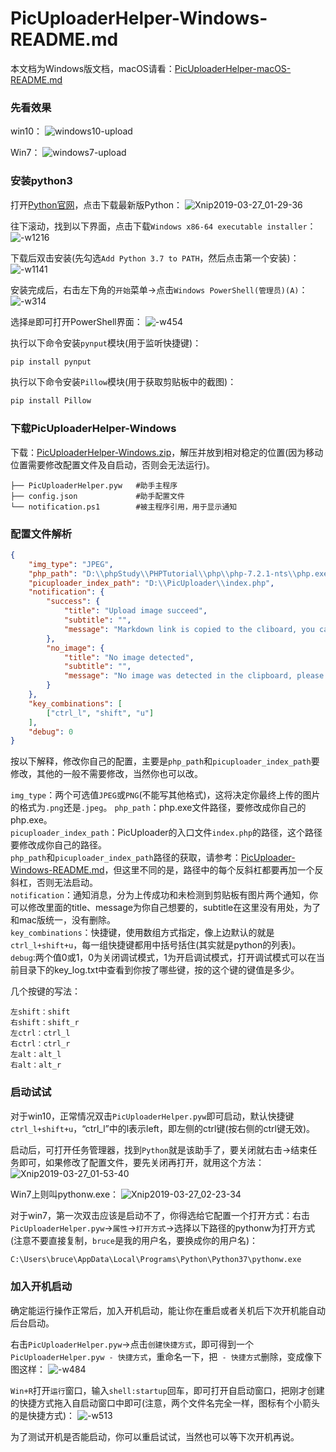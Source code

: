 # PicUploaderHelper-Windows-README.md
本文档为Windows版文档，macOS请看：[PicUploaderHelper-macOS-README.md](https://github.com/xiebruce/PicUploader/blob/master/PicUploaderHelper-macOS-README.md)

### 先看效果
win10：
![windows10-upload](https://img.xiebruce.top/2019/03/27/840b4d80eb29383892db115406c80d3e.gif)

Win7：
![windows7-upload](https://img.xiebruce.top/2019/03/27/43edc8c9fa7feb8ee28172e7ce764c93.gif)

### 安装python3
打开[Python官网](https://www.python.org)，点击下载最新版Python：
![Xnip2019-03-27_01-29-36](https://img.xiebruce.top/2019/03/27/a9773d8d3501aaed9bb91a83c5ffc272.jpg)

往下滚动，找到以下界面，点击下载`Windows x86-64 executable installer`：
![-w1216](https://img.xiebruce.top/2019/03/27/1117fd94ae4dde71af8d85c4d9e82782.jpg)

下载后双击安装(先勾选`Add Python 3.7 to PATH`，然后点击第一个安装)：
![-w1141](https://img.xiebruce.top/2019/03/27/93c4722d72fb5c58566babe35194becb.jpg)

安装完成后，右击左下角的`开始`菜单→点击`Windows PowerShell(管理员)(A)`：
![-w314](https://img.xiebruce.top/2019/03/27/b1baa5d2ac836a6ab8dd28a957f5897d.jpg)


选择`是`即可打开PowerShell界面：
![-w454](https://img.xiebruce.top/2019/03/27/6ed3e4d48973b73b25f1e36b7b19a6a3.jpg)

执行以下命令安装`pynput`模块(用于监听快捷键)：
```bash
pip install pynput
```

执行以下命令安装`Pillow`模块(用于获取剪贴板中的截图)：
```bash
pip install Pillow
```

### 下载PicUploaderHelper-Windows
下载：[PicUploaderHelper-Windows.zip](https://github.com/xiebruce/PicUploader/blob/master/accessorys/PicUploaderHelper-Windows.zip)，解压并放到相对稳定的位置(因为移动位置需要修改配置文件及自启动，否则会无法运行)。

```
├── PicUploaderHelper.pyw   #助手主程序
├── config.json             #助手配置文件
└── notification.ps1        #被主程序引用，用于显示通知
```

### 配置文件解析
```json
{
	"img_type": "JPEG",
	"php_path": "D:\\phpStudy\\PHPTutorial\\php\\php-7.2.1-nts\\php.exe",
	"picuploader_index_path": "D:\\PicUploader\\index.php",
	"notification": {
		"success": {
			"title": "Upload image succeed",
			"subtitle": "",
			"message": "Markdown link is copied to the cliboard, you can paste now!"
		},
		"no_image": {
			"title": "No image detected",
			"subtitle": "",
			"message": "No image was detected in the clipboard, please take a screenshot first!"
		}
    },
    "key_combinations": [
        ["ctrl_l", "shift", "u"]
    ],
	"debug": 0
}
```
按以下解释，修改你自己的配置，主要是`php_path`和`picuploader_index_path`要修改，其他的一般不需要修改，当然你也可以改。

`img_type`：两个可选值`JPEG`或`PNG`(不能写其他格式)，这将决定你最终上传的图片的格式为`.png`还是`.jpeg`。
`php_path`：php.exe文件路径，要修改成你自己的php.exe。  
`picuploader_index_path`：PicUploader的入口文件`index.php`的路径，这个路径要修改成你自己的路径。  
`php_path`和`picuploader_index_path`路径的获取，请参考：[PicUploader-Windows-README.md](https://github.com/xiebruce/PicUploader/blob/master/PicUploader-Windows-README.md)，但这里不同的是，路径中的每个反斜杠都要再加一个反斜杠，否则无法启动。  
`notification`：通知消息，分为上传成功和未检测到剪贴板有图片两个通知，你可以修改里面的title、message为你自己想要的，subtitle在这里没有用处，为了和mac版统一，没有删除。  
`key_combinations`：快捷键，使用数组方式指定，像上边默认的就是`ctrl_l+shift+u`，每一组快捷键都用中括号括住(其实就是python的列表)。  
`debug`:两个值0或1，0为关闭调试模式，1为开启调试模式，打开调试模式可以在当前目录下的key_log.txt中查看到你按了哪些键，按的这个键的键值是多少。

几个按键的写法：
```
左shift：shift
右shift：shift_r
左ctrl：ctrl_l
右ctrl：ctrl_r
左alt：alt_l
右alt：alt_r
```

### 启动试试
对于win10，正常情况双击`PicUploaderHelper.pyw`即可启动，默认快捷键`ctrl_l+shift+u`，“ctrl_l”中的l表示left，即左侧的ctrl键(按右侧的ctrl键无效)。

启动后，可打开任务管理器，找到`Python`就是该助手了，要关闭就右击→结束任务即可，如果修改了配置文件，要先关闭再打开，就用这个方法：
![Xnip2019-03-27_01-53-40](https://img.xiebruce.top/2019/03/27/69eb8c886af318798a0e02b158430d23.jpg)

Win7上则叫pythonw.exe：
![Xnip2019-03-27_02-23-34](https://img.xiebruce.top/2019/03/27/0930d2d256f4f0ba5a7ae040deeba6b3.jpg)

对于win7，第一次双击应该是启动不了，你得选给它配置一个打开方式：右击`PicUploaderHelper.pyw`→`属性`→`打开方式`→选择以下路径的pythonw为打开方式(注意不要直接复制，`bruce`是我的用户名，要换成你的用户名)：
```bash
C:\Users\bruce\AppData\Local\Programs\Python\Python37\pythonw.exe
```

### 加入开机启动
确定能运行操作正常后，加入开机启动，能让你在重启或者关机后下次开机能自动后台启动。

右击`PicUploaderHelper.pyw`→点击`创建快捷方式`，即可得到一个`PicUploaderHelper.pyw - 快捷方式`，重命名一下，把` - 快捷方式`删除，变成像下图这样：
![-w484](https://img.xiebruce.top/2019/03/27/c9ba3645647d1379bb174cb728b1247c.jpg)

`Win+R`打开`运行`窗口，输入`shell:startup`回车，即可打开自启动窗口，把刚才创建的快捷方式拖入自启动窗口中即可(注意，两个文件名完全一样，图标有个小箭头的是快捷方式)：
![-w513](https://img.xiebruce.top/2019/03/27/e5549bfc8c8c9758dc9598fe3491d36b.jpg)

为了测试开机是否能启动，你可以重启试试，当然也可以等下次开机再说。
